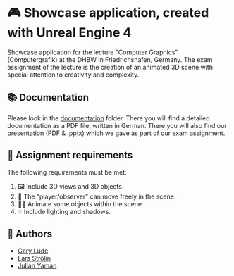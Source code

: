 # 🎮 Showcase application, created with Unreal Engine 4

Showcase application for the lecture "Computer Graphics" (Computergrafik) at the DHBW in Friedrichshafen, Germany. The exam assignment of the lecture is the creation of an animated 3D scene with special attention to creativity and complexity.

## 📚 Documentation

Please look in the [documentation]() folder. There you will find a detailed documentation as a PDF file, written in German. There you will also find our presentation (PDF & .pptx) which we gave as part of our exam assignment.

## 👷 Assignment requirements
The following requirements must be met:

1. 🖼️ Include 3D views and 3D objects. 
2. 🧍 The "player/observer" can move freely in the scene.
3. 🚶‍♂️ Animate some objects within the scene. 
4. 💡 Include lighting and shadows.

## 👷 Authors
* [Gary Lude](https://github.com/Kiodok)
* [Lars Strölin](https://github.com/M4RD3K)
* [Julian Yaman](https://github.com/julianYaman)
